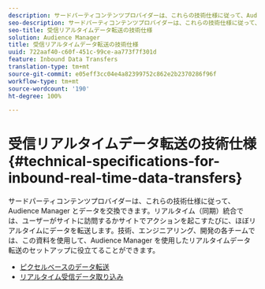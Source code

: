 ```yaml
---
description: サードパーティコンテンツプロバイダーは、これらの技術仕様に従って、Audience Manager とデータを交換できます。リアルタイム（同期）統合では、ユーザーがサイトに訪問するかサイトでアクションを起こすたびに、ほぼリアルタイムにデータを転送します。技術、エンジニアリング、開発の各チームでは、この資料を使用して、Audience Manager を使用したリアルタイムデータ転送のセットアップに役立てることができます。
seo-description: サードパーティコンテンツプロバイダーは、これらの技術仕様に従って、Audience Manager とデータを交換できます。リアルタイム（同期）統合では、ユーザーがサイトに訪問するかサイトでアクションを起こすたびに、ほぼリアルタイムにデータを転送します。技術、エンジニアリング、開発の各チームでは、この資料を使用して、Audience Manager を使用したリアルタイムデータ転送のセットアップに役立てることができます。
seo-title: 受信リアルタイムデータ転送の技術仕様
solution: Audience Manager
title: 受信リアルタイムデータ転送の技術仕様
uuid: 722aaf40-c60f-451c-99ce-aa773f7f301d
feature: Inbound Data Transfers
translation-type: tm+mt
source-git-commit: e05eff3cc04e4a82399752c862e2b2370286f96f
workflow-type: tm+mt
source-wordcount: '190'
ht-degree: 100%

---
```



# 受信リアルタイムデータ転送の技術仕様 {#technical-specifications-for-inbound-real-time-data-transfers}

サードパーティコンテンツプロバイダーは、これらの技術仕様に従って、Audience Manager とデータを交換できます。リアルタイム（同期）統合では、ユーザーがサイトに訪問するかサイトでアクションを起こすたびに、ほぼリアルタイムにデータを転送します。技術、エンジニアリング、開発の各チームでは、この資料を使用して、Audience Manager を使用したリアルタイムデータ転送のセットアップに役立てることができます。

<!-- c_rt_realtime_intro.xml -->

* [ピクセルベースのデータ転送](/help/using/integration/sending-audience-data/real-time-data-integration/pixel-based-data-transfer.md)
* [リアルタイム受信データ取り込み](/help/using/integration/sending-audience-data/real-time-data-integration/real-time-data-transfer.md)